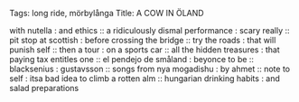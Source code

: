 Tags: long ride, mörbylånga
Title: A COW IN ÖLAND
  
with nutella : and ethics :: a ridiculously dismal performance : scary really :: pit stop at scottish : before crossing the bridge :: try the roads : that will punish self :: then a tour : on a sports car :: all the hidden treasures : that paying tax entitles one :: el pendejo de småland : beyonce to be :: blacksenius : gustavsson :: songs from nya mogadishu : by ahmet :: note to self : itsa bad idea to climb a rotten alm :: hungarian drinking habits : and salad preparations 